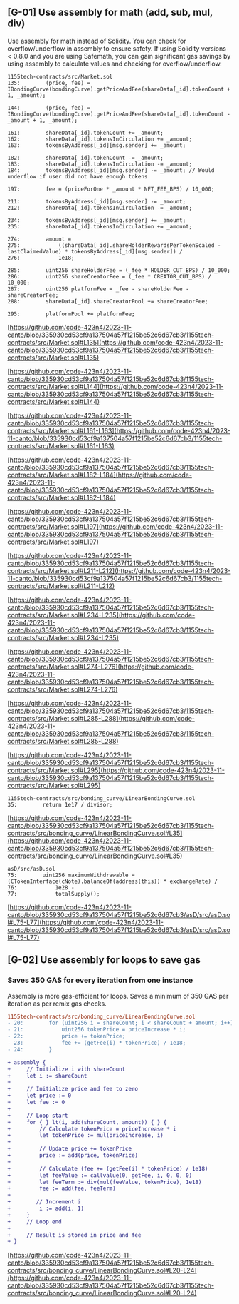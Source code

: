 ## [G-01] Use assembly for math (add, sub, mul, div)
Use assembly for math instead of Solidity. You can check for overflow/underflow in assembly to ensure safety. If using Solidity versions < 0.8.0 and you are using Safemath, you can gain significant gas savings by using assembly to calculate values and checking for overflow/underflow.
````solidity
1155tech-contracts/src/Market.sol
135:        (price, fee) = IBondingCurve(bondingCurve).getPriceAndFee(shareData[_id].tokenCount + 1, _amount);

144:        (price, fee) = IBondingCurve(bondingCurve).getPriceAndFee(shareData[_id].tokenCount - _amount + 1, _amount);

161:        shareData[_id].tokenCount += _amount;
162:        shareData[_id].tokensInCirculation += _amount;
163:        tokensByAddress[_id][msg.sender] += _amount;

182:        shareData[_id].tokenCount -= _amount;
183:        shareData[_id].tokensInCirculation -= _amount;
184:        tokensByAddress[_id][msg.sender] -= _amount; // Would underflow if user did not have enough tokens

197:        fee = (priceForOne * _amount * NFT_FEE_BPS) / 10_000;

211:        tokensByAddress[_id][msg.sender] -= _amount;
212:        shareData[_id].tokensInCirculation -= _amount;

234:        tokensByAddress[_id][msg.sender] += _amount;
235:        shareData[_id].tokensInCirculation += _amount;

274:        amount =
275:            ((shareData[_id].shareHolderRewardsPerTokenScaled - lastClaimedValue) * tokensByAddress[_id][msg.sender]) /
276:            1e18;

285:        uint256 shareHolderFee = (_fee * HOLDER_CUT_BPS) / 10_000;
286:        uint256 shareCreatorFee = (_fee * CREATOR_CUT_BPS) / 10_000;
287:        uint256 platformFee = _fee - shareHolderFee - shareCreatorFee;
288:        shareData[_id].shareCreatorPool += shareCreatorFee;

295:        platformPool += platformFee;
````
[https://github.com/code-423n4/2023-11-canto/blob/335930cd53cf9a137504a57f1215be52c6d67cb3/1155tech-contracts/src/Market.sol#L135](https://github.com/code-423n4/2023-11-canto/blob/335930cd53cf9a137504a57f1215be52c6d67cb3/1155tech-contracts/src/Market.sol#L135)

[https://github.com/code-423n4/2023-11-canto/blob/335930cd53cf9a137504a57f1215be52c6d67cb3/1155tech-contracts/src/Market.sol#L144](https://github.com/code-423n4/2023-11-canto/blob/335930cd53cf9a137504a57f1215be52c6d67cb3/1155tech-contracts/src/Market.sol#L144)

[https://github.com/code-423n4/2023-11-canto/blob/335930cd53cf9a137504a57f1215be52c6d67cb3/1155tech-contracts/src/Market.sol#L161-L163](https://github.com/code-423n4/2023-11-canto/blob/335930cd53cf9a137504a57f1215be52c6d67cb3/1155tech-contracts/src/Market.sol#L161-L163)

[https://github.com/code-423n4/2023-11-canto/blob/335930cd53cf9a137504a57f1215be52c6d67cb3/1155tech-contracts/src/Market.sol#L182-L184](https://github.com/code-423n4/2023-11-canto/blob/335930cd53cf9a137504a57f1215be52c6d67cb3/1155tech-contracts/src/Market.sol#L182-L184)

[https://github.com/code-423n4/2023-11-canto/blob/335930cd53cf9a137504a57f1215be52c6d67cb3/1155tech-contracts/src/Market.sol#L197](https://github.com/code-423n4/2023-11-canto/blob/335930cd53cf9a137504a57f1215be52c6d67cb3/1155tech-contracts/src/Market.sol#L197)

[https://github.com/code-423n4/2023-11-canto/blob/335930cd53cf9a137504a57f1215be52c6d67cb3/1155tech-contracts/src/Market.sol#L211-L212](https://github.com/code-423n4/2023-11-canto/blob/335930cd53cf9a137504a57f1215be52c6d67cb3/1155tech-contracts/src/Market.sol#L211-L212)

[https://github.com/code-423n4/2023-11-canto/blob/335930cd53cf9a137504a57f1215be52c6d67cb3/1155tech-contracts/src/Market.sol#L234-L235](https://github.com/code-423n4/2023-11-canto/blob/335930cd53cf9a137504a57f1215be52c6d67cb3/1155tech-contracts/src/Market.sol#L234-L235)

[https://github.com/code-423n4/2023-11-canto/blob/335930cd53cf9a137504a57f1215be52c6d67cb3/1155tech-contracts/src/Market.sol#L274-L276](https://github.com/code-423n4/2023-11-canto/blob/335930cd53cf9a137504a57f1215be52c6d67cb3/1155tech-contracts/src/Market.sol#L274-L276)

[https://github.com/code-423n4/2023-11-canto/blob/335930cd53cf9a137504a57f1215be52c6d67cb3/1155tech-contracts/src/Market.sol#L285-L288](https://github.com/code-423n4/2023-11-canto/blob/335930cd53cf9a137504a57f1215be52c6d67cb3/1155tech-contracts/src/Market.sol#L285-L288)

[https://github.com/code-423n4/2023-11-canto/blob/335930cd53cf9a137504a57f1215be52c6d67cb3/1155tech-contracts/src/Market.sol#L295](https://github.com/code-423n4/2023-11-canto/blob/335930cd53cf9a137504a57f1215be52c6d67cb3/1155tech-contracts/src/Market.sol#L295)
````solidity
1155tech-contracts/src/bonding_curve/LinearBondingCurve.sol
35:        return 1e17 / divisor;
````
[https://github.com/code-423n4/2023-11-canto/blob/335930cd53cf9a137504a57f1215be52c6d67cb3/1155tech-contracts/src/bonding_curve/LinearBondingCurve.sol#L35](https://github.com/code-423n4/2023-11-canto/blob/335930cd53cf9a137504a57f1215be52c6d67cb3/1155tech-contracts/src/bonding_curve/LinearBondingCurve.sol#L35)
````solidity
asD/src/asD.sol
75:        uint256 maximumWithdrawable = (CTokenInterface(cNote).balanceOf(address(this)) * exchangeRate) /
76:            1e28 -
77:            totalSupply();
````
[https://github.com/code-423n4/2023-11-canto/blob/335930cd53cf9a137504a57f1215be52c6d67cb3/asD/src/asD.sol#L75-L77](https://github.com/code-423n4/2023-11-canto/blob/335930cd53cf9a137504a57f1215be52c6d67cb3/asD/src/asD.sol#L75-L77)
## [G-02] Use assembly for loops to save gas
### Saves 350 GAS for every iteration from one instance
Assembly is more gas-efficient for loops. Saves a minimum of 350 GAS per iteration as per remix gas checks.
````diff
1155tech-contracts/src/bonding_curve/LinearBondingCurve.sol
- 20:        for (uint256 i = shareCount; i < shareCount + amount; i++) {
- 21:            uint256 tokenPrice = priceIncrease * i;
- 22:            price += tokenPrice;
- 23:            fee += (getFee(i) * tokenPrice) / 1e18;
- 24:        }

+ assembly {
+     // Initialize i with shareCount
+     let i := shareCount
+ 
+     // Initialize price and fee to zero
+     let price := 0
+     let fee := 0
+ 
+     // Loop start
+     for { } lt(i, add(shareCount, amount)) { } {
+         // Calculate tokenPrice = priceIncrease * i
+         let tokenPrice := mul(priceIncrease, i)
+ 
+         // Update price += tokenPrice
+         price := add(price, tokenPrice)
+ 
+         // Calculate (fee += (getFee(i) * tokenPrice) / 1e18)
+         let feeValue := callvalue(0, getFee, i, 0, 0, 0)
+         let feeTerm := div(mul(feeValue, tokenPrice), 1e18)
+         fee := add(fee, feeTerm)
+ 
+        // Increment i
+         i := add(i, 1)
+     }
+     // Loop end
+ 
+     // Result is stored in price and fee
+ }
````
[https://github.com/code-423n4/2023-11-canto/blob/335930cd53cf9a137504a57f1215be52c6d67cb3/1155tech-contracts/src/bonding_curve/LinearBondingCurve.sol#L20-L24](https://github.com/code-423n4/2023-11-canto/blob/335930cd53cf9a137504a57f1215be52c6d67cb3/1155tech-contracts/src/bonding_curve/LinearBondingCurve.sol#L20-L24)